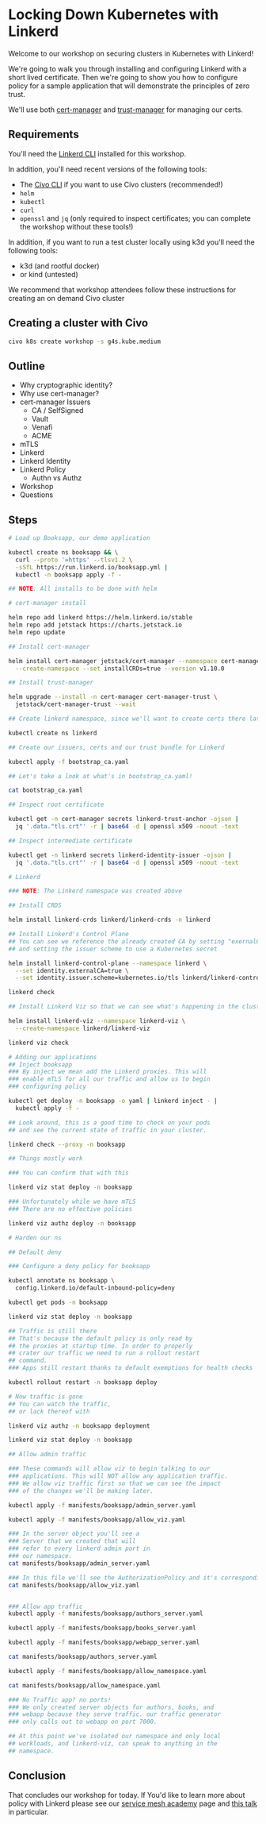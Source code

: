 # Locking Down Kubernetes with Linkerd

Welcome to our workshop on securing clusters in Kubernetes with Linkerd!

We're going to walk you through installing and configuring Linkerd with a short lived
certificate. Then we're going to show you how to configure policy for a sample application
that will demonstrate the principles of zero trust.

We'll use both [cert-manager](https://github.com/cert-manager/cert-manager) and [trust-manager](https://github.com/cert-manager/trust)
for managing our certs.

## Requirements

You'll need the [Linkerd CLI](https://linkerd.io/2.12/getting-started/) installed for this workshop.

In addition, you'll need recent versions of the following tools:

* The [Civo CLI](https://github.com/civo/cli#set-up) if you want to use Civo clusters (recommended!)
* `helm`
* `kubectl`
* `curl`
* `openssl` and `jq` (only required to inspect certificates; you can complete the workshop without these tools!)

In addition, if you want to run a test cluster locally using k3d you'll need the following tools:

* k3d (and rootful docker)
* or kind (untested)

We recommend that workshop attendees follow these instructions for creating an on demand Civo cluster

## Creating a cluster with Civo

```bash
civo k8s create workshop -s g4s.kube.medium
```

## Outline

* Why cryptographic identity?
* Why use cert-manager?
* cert-manager Issuers
  * CA / SelfSigned
  * Vault
  * Venafi
  * ACME
* mTLS
* Linkerd
* Linkerd Identity
* Linkerd Policy
  * Authn vs Authz
* Workshop
* Questions

## Steps

```bash
# Load up Booksapp, our demo application

kubectl create ns booksapp && \
  curl --proto '=https' --tlsv1.2 \
  -sSfL https://run.linkerd.io/booksapp.yml |
  kubectl -n booksapp apply -f -

## NOTE: All installs to be done with helm

# cert-manager install

helm repo add linkerd https://helm.linkerd.io/stable
helm repo add jetstack https://charts.jetstack.io
helm repo update

## Install cert-manager

helm install cert-manager jetstack/cert-manager --namespace cert-manager \
  --create-namespace --set installCRDs=true --version v1.10.0

## Install trust-manager

helm upgrade --install -n cert-manager cert-manager-trust \
  jetstack/cert-manager-trust --wait

## Create linkerd namespace, since we'll want to create certs there later!

kubectl create ns linkerd

## Create our issuers, certs and our trust bundle for Linkerd

kubectl apply -f bootstrap_ca.yaml

## Let's take a look at what's in bootstrap_ca.yaml!

cat bootstrap_ca.yaml

## Inspect root certificate

kubectl get -n cert-manager secrets linkerd-trust-anchor -ojson |
  jq '.data."tls.crt"' -r | base64 -d | openssl x509 -noout -text

## Inspect intermediate certificate

kubectl get -n linkerd secrets linkerd-identity-issuer -ojson |
  jq '.data."tls.crt"' -r | base64 -d | openssl x509 -noout -text

# Linkerd

### NOTE: The Linkerd namespace was created above

## Install CRDS

helm install linkerd-crds linkerd/linkerd-crds -n linkerd

## Install Linkerd's Control Plane
## You can see we reference the already created CA by setting "exernalCA" to true
## and setting the issuer scheme to use a Kubernetes secret

helm install linkerd-control-plane --namespace linkerd \
  --set identity.externalCA=true \
  --set identity.issuer.scheme=kubernetes.io/tls linkerd/linkerd-control-plane

linkerd check

## Install Linkerd Viz so that we can see what's happening in the cluster

helm install linkerd-viz --namespace linkerd-viz \
  --create-namespace linkerd/linkerd-viz

linkerd viz check

# Adding our applications
## Inject booksapp
### By inject we mean add the Linkerd proxies. This will
### enable mTLS for all our traffic and allow us to begin
### configuring policy

kubectl get deploy -n booksapp -o yaml | linkerd inject - |
  kubectl apply -f -

## Look around, this is a good time to check on your pods
## and see the current state of traffic in your cluster.

linkerd check --proxy -n booksapp 

## Things mostly work

### You can confirm that with this

linkerd viz stat deploy -n booksapp

### Unfortunately while we have mTLS
### There are no effective policies

linkerd viz authz deploy -n booksapp

# Harden our ns

## Default deny

### Configure a deny policy for booksapp

kubectl annotate ns booksapp \
  config.linkerd.io/default-inbound-policy=deny

kubectl get pods -n booksapp

linkerd viz stat deploy -n booksapp

## Traffic is still there
## That's because the default policy is only read by 
## the proxies at startup time. In order to properly 
## crater our traffic we need to run a rollout restart 
## command.
### Apps still restart thanks to default exemptions for health checks

kubectl rollout restart -n booksapp deploy

# Now traffic is gone
## You can watch the traffic, 
## or lack thereof with

linkerd viz authz -n booksapp deployment

linkerd viz stat deploy -n booksapp

## Allow admin traffic

### These commands will allow viz to begin talking to our
### applications. This will NOT allow any application traffic.
### We allow viz traffic first so that we can see the impact 
### of the changes we'll be making later.

kubectl apply -f manifests/booksapp/admin_server.yaml

kubectl apply -f manifests/booksapp/allow_viz.yaml

### In the server object you'll see a
### Server that we created that will
### refer to every linkerd admin port in 
### our namespace.
cat manifests/booksapp/admin_server.yaml

### In this file we'll see the AuthorizationPolicy and it's corresponding binding that explicitly authorizes 
cat manifests/booksapp/allow_viz.yaml


### Allow app traffic
kubectl apply -f manifests/booksapp/authors_server.yaml

kubectl apply -f manifests/booksapp/books_server.yaml

kubectl apply -f manifests/booksapp/webapp_server.yaml

cat manifests/booksapp/authors_server.yaml

kubectl apply -f manifests/booksapp/allow_namespace.yaml

cat manifests/booksapp/allow_namespace.yaml 

### No Traffic app? no ports!
### We only created server objects for authors, books, and
### webapp because they serve traffic. our traffic generator
### only calls out to webapp on port 7000.

## At this point we've isolated our namespace and only local 
## workloads, and linkerd-viz, can speak to anything in the 
## namespace.
```

## Conclusion

That concludes our workshop for today. If You'd like to learn more about policy with Linkerd please see our [service mesh academy](https://buoyant.io/service-mesh-academy) page and [this talk](https://buoyant.io/service-mesh-academy/a-deep-dive-into-route-based-policy) in particular.
